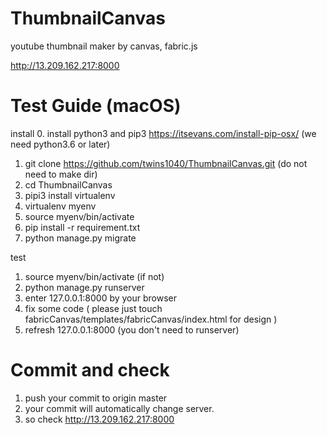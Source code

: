 # ThumbnailCanvas
youtube thumbnail maker by canvas, fabric.js

http://13.209.162.217:8000

# Test Guide (macOS)
install
0. install python3 and pip3 https://itsevans.com/install-pip-osx/ (we need python3.6 or later)
1. git clone https://github.com/twins1040/ThumbnailCanvas.git (do not need to make dir)
2. cd ThumbnailCanvas
4. pipi3 install virtualenv
5. virtualenv myenv
6. source myenv/bin/activate
7. pip install -r requirement.txt
8. python manage.py migrate

test
1. source myenv/bin/activate (if not)
2. python manage.py runserver
3. enter 127.0.0.1:8000 by your browser
4. fix some code ( please just touch fabricCanvas/templates/fabricCanvas/index.html for design )
5. refresh 127.0.0.1:8000 (you don't need to runserver)

# Commit and check
1. push your commit to origin master
2. your commit will automatically change server. 
3. so check http://13.209.162.217:8000
